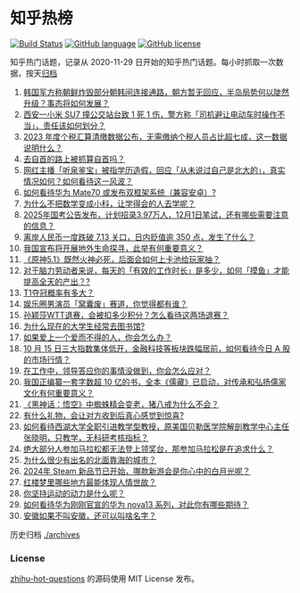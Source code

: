 # 知乎热榜
[![Build Status](https://github.com/ToWeLong/zhihu-hot-questions/workflows/CI/badge.svg)](https://github.com/ToWeLong/zhihu-hot-questions/actions)
[![GitHub language](https://img.shields.io/badge/language-golang-orange.svg)](https://golang.org/)
[![GitHub license](https://img.shields.io/github/license/ToWeLong/zhihu-hot-questions)](https://github.com/ToWeLong/zhihu-hot-questions/blob/main/LICENSE)

知乎热门话题，记录从 2020-11-29 日开始的知乎热门话题。每小时抓取一次数据，按天[归档](./archives)

<!-- BEGIN -->

1. [韩国军方称朝鲜炸毁部分朝韩间连接通路，朝方暂无回应，半岛局势何以陡然升级？事态将如何发展？](https://www.zhihu.com/question/931048689)
1. [西安一小米 SU7 撞公交站台致 1 死 1 伤，警方称「司机避让电动车时操作不当」，责任该如何划分？](https://www.zhihu.com/question/893955351)
1. [2023 年度个税汇算清缴数据公布，无需缴纳个税人员占比超七成，这一数据说明什么？](https://www.zhihu.com/question/923563261)
1. [去自首的路上被抓算自首吗？](https://www.zhihu.com/question/800837498)
1. [网红主播「听泉鉴宝」被指学历造假，回应「从未说过自己是北大的」，真实情况如何？如何看待这一风波？](https://www.zhihu.com/question/921058235)
1. [如何看待华为 Mate70 或发布双框架系统（兼容安卓）?](https://www.zhihu.com/question/890934128)
1. [为什么不把数学变成小科，让学得会的人去学呢？](https://www.zhihu.com/question/652677725)
1. [2025年国考公告发布，计划招录3.97万人，12月1日笔试，还有哪些需要注意的信息？](https://www.zhihu.com/question/869861366)
1. [离岸人民币一度跌破 7.13 关口，日内贬值逾 350 点，发生了什么？](https://www.zhihu.com/question/946498418)
1. [我国宣布将开展地外生命探寻，此举有何重要意义？](https://www.zhihu.com/question/928145555)
1. [《原神5.1》既然火神必死，后面会如何上卡池给玩家抽？](https://www.zhihu.com/question/870012284)
1. [对于脑力劳动者来说，每天的「有效的工作时长」是多少，如何「摸鱼」才能提高全天的产出？?](https://www.zhihu.com/question/789492782)
1. [T1夺冠概率有多大？](https://www.zhihu.com/question/813258871)
1. [娱乐圈男演员「窝囊废」赛道，你觉得都有谁？](https://www.zhihu.com/question/647172325)
1. [孙颖莎WTT退赛，会被扣多少积分？怎么看待这两场退赛？](https://www.zhihu.com/question/925168055)
1. [为什么现在的大学生经常去图书馆?](https://www.zhihu.com/question/726170759)
1. [如果爱上一个爱而不得的人，你会怎么办？](https://www.zhihu.com/question/668195665)
1. [10 月 15 日三大指数集体低开，金融科技等板块跌幅居前，如何看待今日 A 股的市场行情？](https://www.zhihu.com/question/924272109)
1. [在工作中，领导答应你的事情没做到，你会怎么应对？](https://www.zhihu.com/question/788253238)
1. [我国正编纂一套字数超 10 亿的书，全本《儒藏》已启动，对传承和弘扬儒家文化有何重要意义？](https://www.zhihu.com/question/792070602)
1. [《黑神话：悟空》中蜘蛛精会变老，猪八戒为什么不会？](https://www.zhihu.com/question/808283905)
1. [有什么礼物，会让对方收到后真心感觉到惊喜?](https://www.zhihu.com/question/932262623)
1. [如何看待西湖大学全职引进教学型教授，原美国贝勒医学院解剖教学中心主任张晓明，只教学，无科研考核指标？](https://www.zhihu.com/question/729606774)
1. [绝大部分人参加马拉松都无法登上领奖台，那参加马拉松是在追求什么？](https://www.zhihu.com/question/891938342)
1. [为什么很少有出名的北面靠海的城市？](https://www.zhihu.com/question/881020149)
1. [2024年 Steam 新品节已开始，哪款新游会是你心中的白月光呢？](https://www.zhihu.com/question/927190316)
1. [红楼梦里哪些地方最能体现人情世故？](https://www.zhihu.com/question/726592464)
1. [你坚持运动的动力是什么呢？](https://www.zhihu.com/question/812434989)
1. [如何看待华为刚刚官宣的华为 nova13 系列，对此你有哪些期待？](https://www.zhihu.com/question/925929622)
1. [安徽如果不叫安徽，还可以叫啥名字？](https://www.zhihu.com/question/637614175)

<!-- END -->

历史归档 [./archives](./archives)


### License
[zhihu-hot-questions](https://github.com/towelong/zhihu-hot-questions) 的源码使用 MIT License 发布。